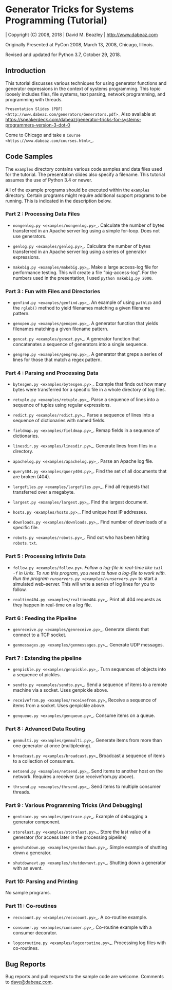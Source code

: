 # Generator Tricks for Systems Programming (Tutorial)

| Copyright (C) 2008, 2018
| David M. Beazley
| http://www.dabeaz.com

Originally Presented at PyCon 2008, March 13, 2008, Chicago, Illinois.

Revised and updated for Python 3.7, October 29, 2018.

## Introduction

This tutorial discusses various techniques for using generator
functions and generator expressions in the context of systems
programming.  This topic loosely includes files, file systems, text
parsing, network programming, and programming with threads.

`Presentation Slides (PDF) <http://www.dabeaz.com/generators/Generators.pdf>`_  Also available at
https://speakerdeck.com/dabeaz/generator-tricks-for-systems-programmers-version-3-dot-0

Come to Chicago and take a `Course <https://www.dabeaz.com/courses.html>`_.

## Code Samples

The ``examples`` directory contains various code samples and data files
used for the tutorial.  The presentation slides also specify a filename.
This tutorial assumes the use of Python 3.4 or newer.

All of the example programs should be executed within the ``examples``
directory.   Certain programs might require additional support programs
to be running.  This is indicated in the description below.

### Part 2 : Processing Data Files

* `nongenlog.py <examples/nongenlog.py>`_.  Calculate the number of bytes transferred in an Apache server log using a simple for-loop.  Does not use generators.

* `genlog.py <examples/genlog.py>`_. Calculate the number of bytes transferred in an Apache server log using a series of generator expressions.

* `makebig.py <examples/makebig.py>`_. Make a large access-log file for performance testing.  This will create a file "big-access-log".  For the numbers used in the presentation, I used ``python makebig.py 2000``.

### Part 3 : Fun with Files and Directories

* `genfind.py <examples/genfind.py>`_. An example of using ``pathlib`` and the ``rglob()`` method to yield filenames matching a given filename pattern.

* `genopen.py <examples/genopen.py>`_.  A generator function that yields filenames matching a given filename pattern.

* `gencat.py <examples/gencat.py>`_.  A generator function that concatenates a sequence of generators into a single sequence.

* `gengrep.py <examples/gengrep.py>`_.  A generator that greps a series of lines for those that match a regex pattern.

### Part 4 : Parsing and Processing Data

* `bytesgen.py <examples/bytesgen.py>`_.  Example that finds out how many bytes were transferred for a specific file in a whole directory of log files.

* `retuple.py <examples/retuple.py>`_.  Parse a sequence of lines into a sequence of tuples using regular expressions.

* `redict.py <examples/redict.py>`_.  Parse a sequence of lines into a sequence of dictionaries with named fields.

* `fieldmap.py <examples/fieldmap.py>`_.  Remap fields in a sequence of dictionaries.

* `linesdir.py <examples/linesdir.py>`_.   Generate lines from files in a directory.

* `apachelog.py <examples/apachelog.py>`_.  Parse an Apache log file.

* `query404.py <examples/query404.py>`_.  Find the set of all documents that are broken (404).

* `largefiles.py <examples/largefiles.py>`_.  Find all requests that transferred over a megabyte.

* `largest.py <examples/largest.py>`_.  Find the largest document.

* `hosts.py <examples/hosts.py>`_.  Find unique host IP addresses.

* `downloads.py <examples/downloads.py>`_.  Find number of downloads of a specific file.

* `robots.py <examples/robots.py>`_.  Find out who has been hitting ``robots.txt``.

### Part 5 : Processing Infinite Data

* `follow.py <examples/follow.py>`_.  Follow a log-file in real-time like ``tail -f`` in Unix.  To run this program, you need to have a log-file to work with.  Run the program `runservers.py <examples/runservers.py>`_ to start a simulated web-server.  This will write a series of log lines for you to follow.

* `realtime404.py <examples/realtime404.py>`_.  Print all 404 requests as they happen in real-time on a log file.

### Part 6 : Feeding the Pipeline

* `genreceive.py <examples/genreceive.py>`_.  Generate clients that connect to a TCP socket.

* `genmessages.py <examples/genmessages.py>`_.  Generate UDP messages.

### Part 7 : Extending the pipeline

* `genpickle.py <examples/genpickle.py>`_.  Turn sequences of objects into a sequence of pickles.

* `sendto.py <examples/sendto.py>`_.  Send a sequence of items to a remote machine via a socket.  Uses genpickle above.

* `receivefrom.py <examples/receivefrom.py>`_  Receive a sequence of items from a socket.  Uses genpickle above.

* `genqueue.py <examples/genqueue.py>`_.  Consume items on a queue.

### Part 8 : Advanced Data Routing

* `genmulti.py <examples/genmulti.py>`_.  Generate items from more than one generator at once (multiplexing).

* `broadcast.py <examples/broadcast.py>`_  Broadcast a sequence of items to a collection of consumers.

* `netsend.py <examples/netsend.py>`_.  Send items to another host on the network.  Requires a receiver (use receivefrom.py above).

* `thrsend.py <examples/thrsend.py>`_.  Send items to multiple consumer threads.

### Part 9 : Various Programming Tricks (And Debugging)

* `gentrace.py <examples/gentrace.py>`_.  Example of debugging a generator component.

* `storelast.py <examples/storelast.py>`_.  Store the last value of a generator (for access later in the processing pipeline)

* `genshutdown.py <examples/genshutdown.py>`_.  Simple example of shutting down a generator.

* `shutdownevt.py <examples/shutdownevt.py>`_.  Shutting down a generator with an event.

### Part 10: Parsing and Printing

No sample programs.

### Part 11 : Co-routines

* `recvcount.py <examples/recvcount.py>`_.  A co-routine example.

* `consumer.py <examples/consumer.py>`_.  Co-routine example with a consumer decorator.

* `logcoroutine.py <examples/logcoroutine.py>`_.  Processing log files with co-routines.

## Bug Reports

Bug reports and pull requests to the sample code are welcome. Comments to dave@dabeaz.com.